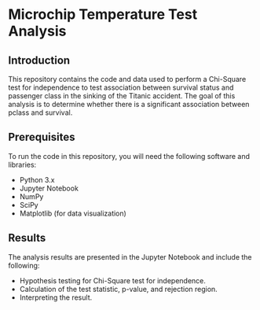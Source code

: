 # Microchip Temperature Test Analysis

## Introduction

This repository contains the code and data used to perform a Chi-Square test for independence to test association between survival status and passenger class in the sinking of the Titanic accident. The goal of this analysis is to determine whether there is a significant association between pclass and survival.

## Prerequisites

To run the code in this repository, you will need the following software and libraries:

- Python 3.x
- Jupyter Notebook
- NumPy
- SciPy
- Matplotlib (for data visualization)


## Results
The analysis results are presented in the Jupyter Notebook and include the following:

- Hypothesis testing for Chi-Square test for independence.
- Calculation of the test statistic, p-value, and rejection region.
- Interpreting the result.
